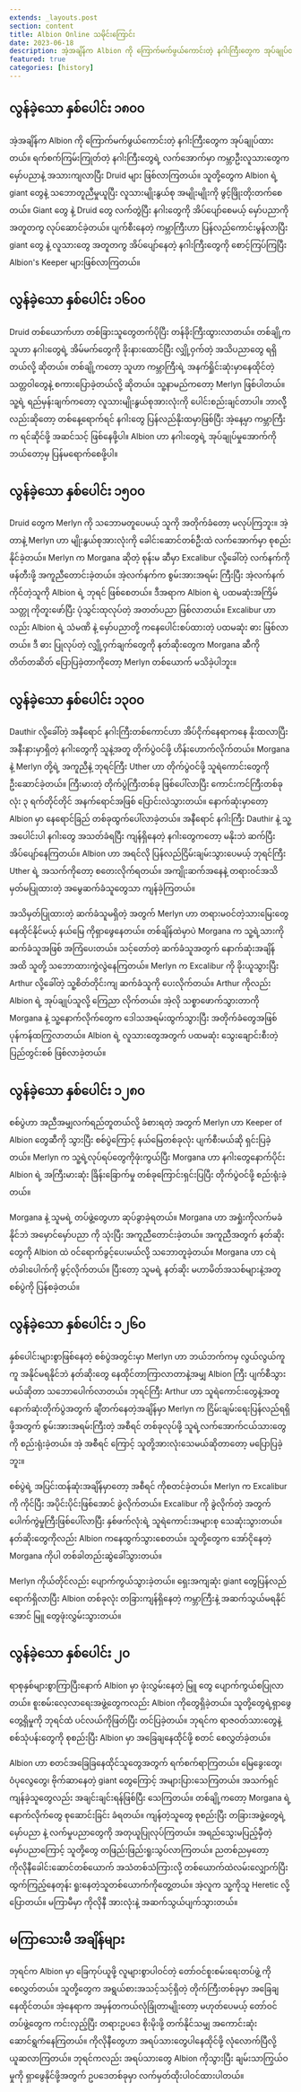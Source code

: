 ```yaml
---
extends: _layouts.post
section: content
title: Albion Online သမိုင်းကြောင်း
date: 2023-06-18
description: အဲ့အချိန်က Albion ကို ကြောက်မက်ဖွယ်ကောင်းတဲ့ နဂါးကြီးတွေက အုပ်ချုပ်ထားတယ်။ ရက်စက်ကြမ်းကြုတ်တဲ့ နဂါးကြီးတွေရဲ့ လက်အောက်မှာ ကမ္ဘာဦးလူသားတွေက မှော်ပညာနဲ့ အသားကျလာပြီး Druid များ ဖြစ်လာကြတယ်။
featured: true
categories: [history]
---
```


## လွန်ခဲ့သော နှစ်ပေါင်း ၁၈၀၀

အဲ့အချိန်က Albion ကို ကြောက်မက်ဖွယ်ကောင်းတဲ့ နဂါးကြီးတွေက အုပ်ချုပ်ထားတယ်။ ရက်စက်ကြမ်းကြုတ်တဲ့ နဂါးကြီးတွေရဲ့ လက်အောက်မှာ ကမ္ဘာဦးလူသားတွေက မှော်ပညာနဲ့ အသားကျလာပြီး Druid များ ဖြစ်လာကြတယ်။ သူတို့တွေက Albion ရဲ့ giant တွေနဲ့ သဘောတူညီမှုယူပြီး လူသားမျိုးနွယ်စု အမျိုးမျိုးကို ဖွင့်ဖြိုးတိုးတက်စေတယ်။ Giant တွေ နဲ့ Druid တွေ လက်တွဲပြီး နဂါးတွေကို အိပ်ပျော်စေမယ့် မှော်ပညာကို အတူတကွ လုပ်ဆောင်ခဲ့တယ်။ ပျက်စီးနေတဲ့ ကမ္ဘာကြီးဟာ ပြန်လည်ကောင်းမွန်လာပြီး giant တွေ နဲ့ လူသားတွေ အတူတကွ အိပ်ပျော်နေတဲ့ နဂါးကြီးတွေကို စောင့်ကြပ်ကြပြီး Albion's Keeper များဖြစ်လာကြတယ်။


## လွန်ခဲ့သော နှစ်ပေါင်း ၁၆၀၀

Druid တစ်ယောက်ဟာ တစ်ခြားသူတွေတက်ပိုပြီး တန်ခိုးကြီးထွားလာတယ်။ တစ်ချို့က သူဟာ နဂါးတွေရဲ့ အိမ်မက်တွေကို ခိုးနားထောင်ပြီး လျှို့ဝှက်တဲ့ အသိပညာတွေ ရရှိတယ်လို့ ဆိုတယ်။ တစ်ချို့ကတော့ သူဟာ ကမ္ဘာကြီးရဲ့ အနက်ရှိုင်းဆုံးမှာနေထိုင်တဲ့ သတ္တဝါတွေနဲ့ စကားပြောခဲ့တယ်လို့ ဆိုတယ်။ သူ့နာမည်ကတော့ Merlyn ဖြစ်ပါတယ်။ သူ့ရဲ့ ရည်မှန်းချက်ကတော့ လူသားမျိုးနွယ်စုအားလုံးကို ပေါင်းစည်းချင်တာပါ။ ဘာလိို့လည်းဆိုတော့ တစ်နေ့ရောက်ရင် နဂါးတွေ ပြန်လည်နိုးထမှာဖြစ်ပြီး အဲ့နေ့မှာ ကမ္ဘာကြီးက ရင်ဆိုင်ဖို့ အဆင်သင့် ဖြစ်နေဖို့ပါ။ Albion ဟာ နဂါးတွေရဲ့ အုပ်ချုပ်မှုအောက်ကို ဘယ်တော့မှ ပြန်မရောက်စေဖို့ပါ။

## လွန်ခဲ့သော နှစ်ပေါင်း ၁၅၀၀

Druid တွေက Merlyn ကို သဘောမတူပေမယ့် သူကို အတိုက်ခံတော့ မလုပ်ကြဘူး။ အဲ့တာနဲ့ Merlyn ဟာ မျိုးနွယ်စုအားလုံးကို ခေါင်းဆောင်တစ်ဦးထဲ လက်အောက်မှာ စုစည်းနိုင်ခဲ့တယ်။ Merlyn က Morgana ဆိုတဲ့ စုန်းမ ဆီမှာ Excalibur လို့ခေါ်တဲ့ လက်နက်ကို ဖန်တီးဖို့ အကူညီတောင်းခဲ့တယ်။ အဲ့လက်နက်က စွမ်းအားအရမ်း
ကြီးပြီး အဲ့လက်နက် ကိုင်တဲ့သူကို Albion ရဲ့ ဘုရင် ဖြစ်စေတယ်။ ဒီအရာက Albion ရဲ့ ပထမဆုံးအကြိမ် သတ္တု ကိုတူးဖော်ပြီး ပုံသွင်းထုလုပ်တဲ့ အတတ်ပညာ ဖြစ်လာတယ်။ Excalibur ဟာလည်း Albion ရဲ့ သံမဏိ နဲ့ မှော်ပညာတို့ ကနေပေါင်းစပ်ထားတဲ့ ပထမဆုံး ဓား ဖြစ်လာတယ်။ ဒီ ဓား ပြုလုပ်တဲ့ လျှို့ဝှက်ချက်တွေကို နတ်ဆိုးတွေက Morgana ဆီကို တိတ်တဆိတ် ပြောပြခဲ့တာကိုတော့ Merlyn တစ်ယောက် မသိခဲ့ပါဘူး။

## လွန်ခဲ့သော နှစ်ပေါင်း ၁၃၀၀

Dauthir လို့ခေါ်တဲ့ အနီရောင် နဂါးကြီးတစ်ကောင်ဟာ အ်ိပ်ငိုက်နေရာကနေ နိုးထလာပြီး အနီးနားမှာရှိတဲ့ နဂါးတွေကို သူနဲ့အတူ တိုက်ပွဲဝင်ဖို့ ဟိန်းဟောက်လိုက်တယ်။ Morgana နဲ့ Merlyn တို့ရဲ့ အကူညီနဲ့ ဘုရင်ကြီး Uther ဟာ တိုက်ပွဲဝင်ဖို့ သူရဲကောင်းတွေကို ဦးဆောင်ခဲ့တယ်။ ကြီးမားတဲ့ တိုက်ပွဲကြီးတစ်ခု ဖြစ်ပေါ်လာပြီး ကောင်းကင်ကြီးတစ်ခုလုံး ၃ ရက်တိုင်တိုင် အနက်ရောင်အဖြစ် ပြောင်းလဲသွားတယ်။ နောက်ဆုံးမှာတော့ Albion မှာ နေရောင်ခြည် တစ်ခုထွက်ပေါ်လာခဲ့တယ်။ အနီရောင် နဂါးကြီး Dauthir နဲ့ သူ့အပေါင်းပါ နဂါးတွေ အသတ်ခံရပြီး ကျန်ရှိနေတဲ့ နဂါးတွေကတော့ မနိုးဘဲ ဆက်ပြီး အိပ်ပျော်နေကြတယ်။ Albion ဟာ အရင်လို ပြန်လည်ငြိမ်းချမ်းသွားပေမယ့် ဘုရင်ကြီး Uther ရဲ့ အသက်ကိုတော့ စတေးလိုက်ရတယ်။ အကျိုးဆက်အနေနဲ့ တရားဝင်အသိမှတ်မပြုထားတဲ့ အမွေဆက်ခံသူတွေသာ ကျန်ခဲ့ကြတယ်။

အသိမှတ်ပြုထားတဲ့ ဆက်ခံသူမရှိတဲ့ အတွက် Merlyn ဟာ တရားမဝင်တဲ့သားမြေးတွေ နေထိုင်နိုင်မယ့် နယ်မြေ ကိုရှာဖွေနေတယ်။ တစ်ချိန်ထဲမှာပဲ Morgana က သူ့ရဲ့သားကို ဆက်ခံသူအဖြစ် အကြံပေးတယ်။ သင့်တော်တဲ့ ဆက်ခံသူအတွက် နောက်ဆုံးအချိန်အထိ သူတို့ သဘောထားကွဲလွဲနေကြတယ်။ Merlyn က Excalibur ကို ခိုးယူသွားပြီး Arthur လို့ခေါ်တဲ့ သူ့စိတ်တိုင်းကျ ဆက်ခံသူကို ပေးလိုက်တယ်။ Arthur ကိုလည်း Albion ရဲ့ အုပ်ချုပ်သူလို့ ကြေညာ လိုက်တယ်။ အဲ့လို သစ္စာဖောက်သွားတာကို Morgana နဲ့ သူ့နောက်လိုက်တွေက ဒေါသအရမ်းထွက်သွားပြီး အတိုက်ခံတွေအဖြစ် ပုန်ကန်ထကြွလာတယ်။ Albion ရဲ့ လူသားတွေအတွက် ပထမဆုံး သွေးချောင်းစီးတဲ့ ပြည်တွင်းစစ် ဖြစ်လာခဲ့တယ်။

## လွန်ခဲ့သော နှစ်ပေါင်း ၁၂၈၀

စစ်ပွဲဟာ အညီအမျှလက်ရည်တူတယ်လို့ ခံစားရတဲ့ အတွက် Merlyn ဟာ Keeper of Albion တွေဆီကို သွားပြီး စစ်ပွဲကြောင့် နယ်မြေတစ်ခုလုံး ပျက်စီးမယ်ဆို ရှင်းပြခဲ့တယ်။ Merlyn က သူ့ရဲ့လုပ်ရပ်တွေကိုဖုံးကွယ်ပြီး Morgana ဟာ နဂါးတွေနောက်ပိုင်း Albion ရဲ့ အကြီးမားဆုံး ခြိန်းခြောက်မှု တစ်ခုကြောင်းရှင်းပြပြီး တိုက်ပွဲဝင်ဖို့ စည်းရုံးခဲ့တယ်။

Morgana နဲ့ သူမရဲ့ တပ်ဖွဲ့တွေဟာ ဆုပ်ခွာခဲ့ရတယ်။ Morgana ဟာ အရှုံးကိုလက်မခံနိုင်ဘဲ အမှောင်မှော်ပညာ ကို သုံးပြီး အကူညီတောင်းခဲ့တယ်။ အကူညီအတွက် နတ်ဆိုးတွေကို Albion ထဲ ဝင်ရောက်ခွင့်ပေးမယ်လို့ သဘောတူခဲ့တယ်။ Morgana ဟာ ငရဲတံခါးပေါက်ကို ဖွင့်လိုက်တယ်။ ပြီးတော့ သူမရဲ့ နတ်ဆိုး မဟာမိတ်အသစ်များနဲ့အတူ စစ်ပွဲကို ပြန်စခဲ့တယ်။

## လွန်ခဲ့သော နှစ်ပေါင်း ၁၂၆၀

နှစ်ပေါင်းများစွာဖြစ်နေတဲ့ စစ်ပွဲအတွင်းမှာ Merlyn ဟာ ဘယ်ဘက်ကမှ လွယ်လွယ်ကူကူ အနိုင်မရနိုင်ဘဲ နတ်ဆိုးတွေ နေထိုင်တာကြာလာတာနဲ့အမျှ Albion ကြီး ပျက်စီသွားမယ်ဆိုတာ သဘောပေါက်လာတယ်။ ဘုရင်ကြီး Arthur ဟာ သူရဲကောင်းတွေနဲ့အတူ နောက်ဆုံးတိုက်ပွဲအတွက် ချီတက်နေတဲ့အချိန်မှာ Merlyn က ငြိမ်းချမ်းရေးပြန်လည်ရရှိဖို့အတွက် စွမ်းအားအရမ်းကြီးတဲ့ အစီရင် တစ်ခုလုပ်ဖို့ သူရဲ့လက်အောက်ငယ်သားတွေကို စည်းရုံးခဲ့တယ်။ အဲ့ အစီရင် ကြောင့် သူတို့အားလုံးသေမယ်ဆိုတာတော့ မပြောပြခဲ့ဘူး။

စစ်ပွဲရဲ့ အပြင်းထန်ဆုံးအချိန်မှာတော့ အစီရင် ကိုစတင်ခဲ့တယ်။ Merlyn က Excalibur ကို ကိုင်ပြီး အပိုင်းပိုင်းဖြစ်အောင် ခွဲလိုက်တယ်။ Excalibur ကို ခွဲလိုက်တဲ့ အတွက် ပေါက်ကွဲမှုကြီးဖြစ်ပေါ်လာပြီး နှစ်ဖက်လုံးရဲ့ သူရဲကောင်းအများစု သေဆုံးသွားတယ်။ နတ်ဆိုးတွေကိုလည်း Albion ကနေထွက်သွားစေတယ်။ သူတို့တွေက အော်ငိုနေတဲ့ Morgana ကိုပါ တစ်ခါတည်းဆွဲခေါ်သွားတယ်။

Merlyn ကိုယ်တိုင်လည်း ပျောက်ကွယ်သွားခဲ့တယ်။ ရှေးအကျဆုံး giant တွေပြန်လည်ရောက်ရှိလာပြီး Albion တစ်ခုလုံး တခြားကျန်ရှိနေတဲ့ ကမ္ဘာကြီးနဲ့ အဆက်သွယ်မရနိုင်အောင် မြူ တွေဖုံးလွှမ်းသွားတယ်။

## လွန်ခဲ့သော နှစ်ပေါင်း ၂၀

ရာစုနှစ်များစွာကြာပြီးနောက် Albion မှာ ဖုံးလွှမ်းနေတဲ့ မြူ တွေ ပျောက်ကွယ်စပြုလာတယ်။ စူးစမ်းလေ့လာရေးအဖွဲ့တွေကလည်း Albion ကိုတွေရှိခဲ့တယ်။ သူတို့တွေရဲ့ရှာဖွေတွေ့ရှိမှုကို ဘုရင်ထံ ပင်လယ်ကိုဖြတ်ပြီး တင်ပြခဲ့တယ်။ ဘုရင်က ရာဇဝတ်သားတွေနဲ့ စစ်သုံပန်းတွေကို စုစည်းပြီး Albion မှာ အခြေချနေထိုင်ဖို့ စတင် စေလွှတ်ခဲ့တယ်။

Albion ဟာ စတင်အခြေခြနေထိုင်သူတွေအတွက် ရက်စက်ရာကြတယ်။ မြေခွေးတွေ၊ ဝံပုလွေတွေ၊ ဗိုက်ဆာနေတဲ့ giant တွေကြောင့် အများပြားသေကြတယ်။ အသက်ရှင်ကျန်ခဲ့သူတွေလည်း အချင်းချင်းရန်ဖြစ်ပြီး သေကြတယ်။ တစ်ချို့ကတော့ Morgana ရဲ့နောက်လိုက်တွေ စုဆောင်းခြင်း ခံရတယ်။ ကျန်တဲ့သူတွေ စုစည်းပြီး တခြားအဖွဲ့တွေရဲ့ မှော်ပညာ နဲ့ လက်မှုပညာတွေကို အတုယူပြုလုပ်ကြတယ်။ အရည်သွေးမပြည့်မှီတဲ့ မှော်ပညာကြောင့် သူတို့တွေ တဖြည်းဖြည်းရူးသွပ်လာကြတယ်။ ညတစ်ညမှတော့ ကိုလိုနီခေါင်းဆောင်တစ်ယောက် အသံတစ်သံကြားလို့ တစ်ယောက်ထဲလမ်းလျှောက်ပြီးထွက်ကြည့်နေတုန်း ရူးနေတဲ့သူတစ်ယောက်ကိုတွေ့တယ်။ အဲ့လူက သူ့ကိုသူ Heretic လို့ ပြောတယ်။ မကြာမီမှာ ကိုလိုနီ အားလုံးနဲ့ အဆက်သွယ်ပျက်သွားတယ်။


## မကြာသေးမီ အချိန်များ

ဘုရင်က Albion မှာ ခြေကုပ်ယူဖို့ လူများစွာပါဝင်တဲ့ တော်ဝင်စူးစမ်းရေးတပ်ဖွဲ့ ကို စေလွှတ်တယ်။ သူတို့တွေက အရွယ်စားအသင့်သင့်ရှိတဲ့ တိုက်ကြီးတစ်ခုမှာ အခြေချနေထိုင်တယ်။ အဲ့နေရာက အမှန်တကယ်လုံခြုံတာမျိုးတော့ မဟုတ်ပေမယ့် တော်ဝင်တပ်ဖွဲ့တွေက ကင်းလှည့်ပြီး တရားဥပဒေ စိုးမိုးဖို့ တက်နိုင်သမျှ အကောင်းဆုံးဆောင်ရွက်နေကြတယ်။ ကိုလိုနီတွေဟာ အရပ်သားတွေပါနေထိုင်ဖို့ လုံလောက်ပြီလို့ ယူဆလာကြတယ်။ ဘုရင်ကလည်း အရပ်သားတွေ Albion ကိုသွားပြီး ချမ်းသာကြွယ်ဝမှုကို ရှာဖွေနိုင်ဖို့အတွက် ဥပဒေတစ်ခုမှာ လက်မှတ်ထိုးပါဝင်ထားပါတယ်။